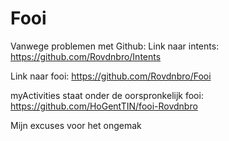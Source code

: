# Fooi

Vanwege problemen met Github:
Link naar intents: https://github.com/Rovdnbro/Intents

Link naar fooi: https://github.com/Rovdnbro/Fooi

myActivities staat onder de oorspronkelijk fooi: https://github.com/HoGentTIN/fooi-Rovdnbro

Mijn excuses voor het ongemak
